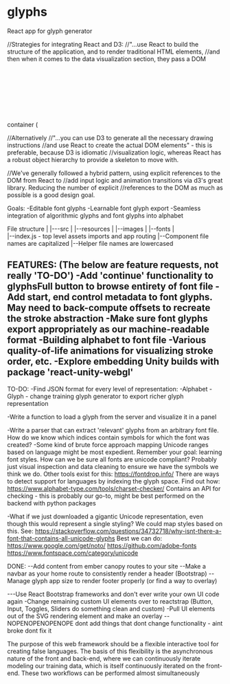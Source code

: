 # glyphs
React app for glyph generator

//Strategies for integrating React and D3:
//"...use React to build the structure of the application, and to render traditional HTML elements,
//and then when it comes to the data visualization section, they pass a DOM container (<svg>) over to D3
//and use D3 to create and destroy and update elements."

//Alternatively
//"...you can use D3 to generate all the necessary drawing instructions 
//and use React to create the actual DOM elements" - this is preferable, because D3 is idiomatic 
//visualization logic, whereas React has a robust object hierarchy to provide a skeleton to move with.

//We've generally followed a hybrid pattern, using explicit references to the DOM from React to 
//add input logic and animation transitions via d3's great library. Reducing the number of explicit
//references to the DOM as much as possible is a good design goal.

Goals:
-Editable font glyphs
-Learnable font glyph export
-Seamless integration of algorithmic glyphs and font glyphs into alphabet

File structure
|
|---src
	|
	|--resources
	|	|--images
	|	|--fonts
	|	
	|--index.js - top level assets imports and app routing
	|--Component file names are capitalized
	|--Helper file names are lowercased

FEATURES:
(The below are feature requests, not really 'TO-DO')
-Add 'continue' functionality to glyphsFull button to browse entirety of font file
-Add start, end control metadata to font glyphs. May need to back-compute offsets to recreate the stroke abstraction
-Make sure font glyphs export appropriately as our machine-readable format
-Building alphabet to font file
-Various quality-of-life animations for visualizing stroke order, etc.
-Explore embedding Unity builds with package 'react-unity-webgl'
-

TO-DO:
-Find JSON format for every level of representation:
	-Alphabet
	-Glyph - change training glyph generator to export richer glyph representation

-Write a function to load a glyph from the server and visualize it in a panel

-Write a parser that can extract 'relevant' glyphs from an arbitrary font file. How do we know which indices contain symbols for which the font was created?
-Some kind of brute force approach mapping Unicode ranges based on language might be most expedient. Remember your goal: learning font styles. How can we be sure all fonts are unicode compliant? Probably just visual inspection and data cleaning to ensure we have the symbols we think we do. Other tools exist for this:
https://fontdrop.info/
There are ways to detect support for languages by indexing the glyph space. Find out how:
https://www.alphabet-type.com/tools/charset-checker/	Contains an API for checking - this is probably our go-to, might be best performed on the backend with python packages

-What if we just downloaded a gigantic Unicode representation, even though this would represent a single styling? We could map styles based on this.
See: https://stackoverflow.com/questions/34732718/why-isnt-there-a-font-that-contains-all-unicode-glyphs
Best we can do: 
https://www.google.com/get/noto/
https://github.com/adobe-fonts
https://www.fontspace.com/category/unicode

DONE:
--Add content from ember canopy routes to your site
--Make a navbar as your home route to consistently render a header (Bootstrap)
--Manage glyph app size to render footer properly (or find a way to overlay)

---Use React Bootstrap frameworks and don't ever write your own UI code again
	-Change remaining custom UI elements over to reactstrap (Button, Input, Toggles, Sliders do something clean and custom)
		-Pull UI elements out of the SVG rendering element and make an overlay
		--NOPENOPENOPENOPE dont add things that dont change functionality - aint broke dont fix it

The purpose of this web framework should be a flexible interactive tool for creating false languages. The basis of this flexibility is the asynchronous nature of the front and back-end, where we can continuously iterate modeling our training data, which is itself continuously iterated on the front-end. These two workflows can be performed almost simultaneously